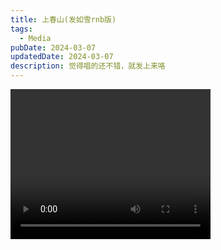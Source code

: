 ```yaml
---
title: 上春山(发如雪rnb版)
tags:
  - Media
pubDate: 2024-03-07
updatedDate: 2024-03-07
description: 觉得唱的还不错，就发上来咯
---
```


<video width="320" height="240" controls>
  <source src="/static/media/shangchunshan.mp4" type="video/mp4">
</video>
